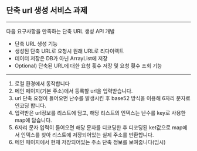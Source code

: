 ## 단축 url 생성 서비스 과제

---
다음 요구사항을 만족하는 단축 URL 생성 API 개발
- 단축 URL 생성 기능
- 생성된 단축 URL로 요청시 원래 URL로 리다이렉트
- 데이터 저장은 DB가 아닌 ArrayList에 저장
- Optional) 단축된 URL에 대한 요청 횟수 저장 및 요청 횟수 조회 기능


---
1. 로컬 환경에서 동작합니다
2. 메인 페이지(기본 주소)에서 등록할 url을 입력받습니다.
3. url 단축 요청이 들어오면 난수를 발생시킨 후 base52 방식을 이용해 6자리 문자로 인코딩 합니다.
4. 입력받은 url정보를 리스트에 담고, 해당 리스트의 인덱스는 난수를 key로 사용한 map에 담습니다.
5. 6자리 문자 입력이 들어오면 해당 문자를 디코딩한 후 디코딩된 ket값으로 map에서 인덱스를 찾아 리스트에 저장되어있는 실제 주소를 반환합니다. 
6. 메인 페이지에서 현재 저장되어있는 주소 단축 정보를 보여줍니다(임시)
